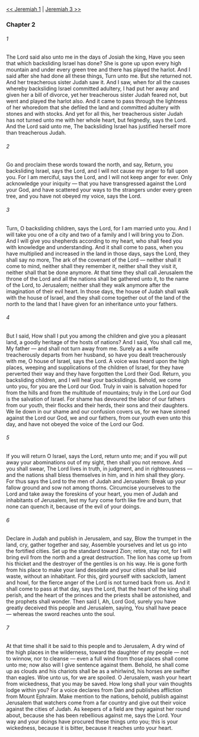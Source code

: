 [<< Jeremiah 1](Jeremiah%201.md)  |  [Jeremiah 3 >>](Jeremiah%203.md)

### Chapter 2
###### 1
The Lord said also unto me in the days of Josiah the king, Have you seen that which backsliding Israel has done? She is gone up upon every high mountain and under every green tree and there has played the harlot. And I said after she had done all these things, Turn unto me. But she returned not. And her treacherous sister Judah saw it. And I saw, when for all the causes whereby backsliding Israel committed adultery, I had put her away and given her a bill of divorce, yet her treacherous sister Judah feared not, but went and played the harlot also. And it came to pass through the lightness of her whoredom that she defiled the land and committed adultery with stones and with stocks. And yet for all this, her treacherous sister Judah has not turned unto me with her whole heart, but feignedly, says the Lord. And the Lord said unto me, The backsliding Israel has justified herself more than treacherous Judah.

###### 2
Go and proclaim these words toward the north, and say, Return, you backsliding Israel, says the Lord, and I will not cause my anger to fall upon you. For I am merciful, says the Lord, and I will not keep anger for ever. Only acknowledge your iniquity — that you have transgressed against the Lord your God, and have scattered your ways to the strangers under every green tree, and you have not obeyed my voice, says the Lord.

###### 3
Turn, O backsliding children, says the Lord, for I am married unto you. And I will take you one of a city and two of a family and I will bring you to Zion. And I will give you shepherds according to my heart, who shall feed you with knowledge and understanding. And it shall come to pass, when you have multiplied and increased in the land in those days, says the Lord, they shall say no more, The ark of the covenant of the Lord — neither shall it come to mind, neither shall they remember it, neither shall they visit it, neither shall that be done anymore. At that time they shall call Jerusalem the throne of the Lord and all the nations shall be gathered unto it, to the name of the Lord, to Jerusalem; neither shall they walk anymore after the imagination of their evil heart. In those days, the house of Judah shall walk with the house of Israel, and they shall come together out of the land of the north to the land that I have given for an inheritance unto your fathers.

###### 4
But I said, How shall I put you among the children and give you a pleasant land, a goodly heritage of the hosts of nations? And I said, You shall call me, My father — and shall not turn away from me. Surely as a wife treacherously departs from her husband, so have you dealt treacherously with me, O house of Israel, says the Lord. A voice was heard upon the high places, weeping and supplications of the children of Israel, for they have perverted their way and they have forgotten the Lord their God. Return, you backsliding children, and I will heal your backslidings. Behold, we come unto you, for you are the Lord our God. Truly in vain is salvation hoped for from the hills and from the multitude of mountains; truly in the Lord our God is the salvation of Israel. For shame has devoured the labor of our fathers from our youth, their flocks and their herds, their sons and their daughters. We lie down in our shame and our confusion covers us, for we have sinned against the Lord our God, we and our fathers, from our youth even unto this day, and have not obeyed the voice of the Lord our God.

###### 5
If you will return O Israel, says the Lord, return unto me; and if you will put away your abominations out of my sight, then shall you not remove. And you shall swear, The Lord lives in truth, in judgment, and in righteousness — and the nations shall bless themselves in him, and in him shall they glory. For thus says the Lord to the men of Judah and Jerusalem: Break up your fallow ground and sow not among thorns. Circumcise yourselves to the Lord and take away the foreskins of your heart, you men of Judah and inhabitants of Jerusalem, lest my fury come forth like fire and burn, that none can quench it, because of the evil of your doings.

###### 6
Declare in Judah and publish in Jerusalem, and say, Blow the trumpet in the land, cry, gather together and say, Assemble yourselves and let us go into the fortified cities. Set up the standard toward Zion; retire, stay not, for I will bring evil from the north and a great destruction. The lion has come up from his thicket and the destroyer of the gentiles is on his way. He is gone forth from his place to make your land desolate and your cities shall be laid waste, without an inhabitant. For this, gird yourself with sackcloth, lament and howl, for the fierce anger of the Lord is not turned back from us. And it shall come to pass at that day, says the Lord, that the heart of the king shall perish, and the heart of the princes and the priests shall be astonished, and the prophets shall wonder. Then said I, Ah, Lord God, surely you have greatly deceived this people and Jerusalem, saying, You shall have peace — whereas the sword reaches unto the soul.

###### 7
At that time shall it be said to this people and to Jerusalem, A dry wind of the high places in the wilderness, toward the daughter of my people — not to winnow, nor to cleanse — even a full wind from those places shall come unto me; now also will I give sentence against them. Behold, he shall come up as clouds and his chariots shall be as a whirlwind, his horses are swifter than eagles. Woe unto us, for we are spoiled. O Jerusalem, wash your heart from wickedness, that you may be saved. How long shall your vain thoughts lodge within you? For a voice declares from Dan and publishes affliction from Mount Ephraim. Make mention to the nations, behold, publish against Jerusalem that watchers come from a far country and give out their voice against the cities of Judah. As keepers of a field are they against her round about, because she has been rebellious against me, says the Lord. Your way and your doings have procured these things unto you; this is your wickedness, because it is bitter, because it reaches unto your heart.